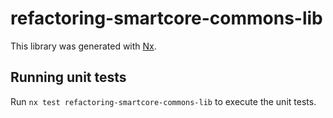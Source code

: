 # refactoring-smartcore-commons-lib

This library was generated with [Nx](https://nx.dev).

## Running unit tests

Run `nx test refactoring-smartcore-commons-lib` to execute the unit tests.
